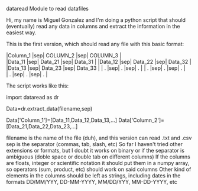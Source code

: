 dataread
Module to read datafiles

Hi, my name is Miguel Gonzalez and I'm doing a python script that should (eventually) read any data in columns and extract the information in the easiest way. 

This is the first version, which should read any file with this basic format:

|Column_1  |sep| COLUMN_2 |sep| COLUMN_3 |  
|Data_11   |sep| Data_21  |sep| Data_31  |
|Data_12   |sep| Data_22  |sep| Data_32  |
|Data_13   |sep| Data_23  |sep| Data_33  |
|   .      |sep|    .     |sep|    .     |
|   .      |sep|    .     |sep|    .     |   
|   .      |sep|    .     |sep|    .     |
   
The script works like this:

import dataread as dr

Data=dr.extract_data(filename,sep)

Data['Column_1']=[Data_11,Data_12,Data_13,...]
Data['Column_2']=[Data_21,Data_22,Data_23,...]

filename is the name of the file (duh), and this version can read .txt and .csv 
sep is the separator (commas, tab, slash, etc)
So far I haven't tried other extensions or formats, but I doubt it works on binary or if the separator is ambiguous (doble space or double tab on different columns)
If the columns are floats, integer or scientific notation it should put them in a numpy array, so operators (sum, product, etc) should work on said columns
Other kind of elements in the columns should be left as strings, including dates in the formats DD/MM/YYY, DD-MM-YYYY, MM/DD/YYY, MM-DD-YYYY, etc


